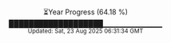 <p align="center">
⏳Year Progress (64.18 %) <br>
███████████████████▁▁▁▁▁▁▁▁▁▁▁ <br>
<sub>Updated: Sat, 23 Aug 2025 06:31:34 GMT</sub>
</p>

